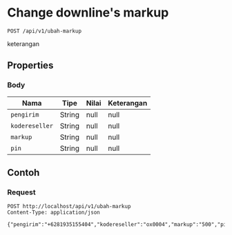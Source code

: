 # Change downline's markup
```http
POST /api/v1/ubah-markup
```
keterangan
## Properties
### Body
Nama | Tipe | Nilai | Keterangan
--- | --- | --- | ---
<code>pengirim</code> | String | null | null
<code>kodereseller</code> | String | null | null
<code>markup</code> | String | null | null
<code>pin</code> | String | null | null
## Contoh
### Request
```http
POST http://localhost/api/v1/ubah-markup
Content-Type: application/json

{"pengirim":"+6281935155404","kodereseller":"ox0004","markup":"500","pin":"1234"}


```
